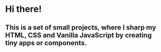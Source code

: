 # Hi there!
## This is a set of small projects, where I sharp my HTML, CSS and Vanilla JavaScript by creating tiny apps or components.